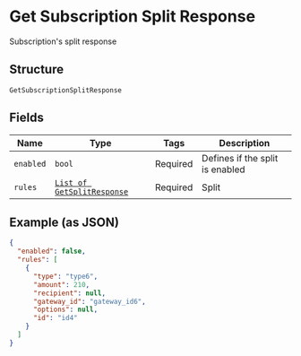 
# Get Subscription Split Response

Subscription's split response

## Structure

`GetSubscriptionSplitResponse`

## Fields

| Name | Type | Tags | Description |
|  --- | --- | --- | --- |
| `enabled` | `bool` | Required | Defines if the split is enabled |
| `rules` | [`List of GetSplitResponse`](../../doc/models/get-split-response.md) | Required | Split |

## Example (as JSON)

```json
{
  "enabled": false,
  "rules": [
    {
      "type": "type6",
      "amount": 210,
      "recipient": null,
      "gateway_id": "gateway_id6",
      "options": null,
      "id": "id4"
    }
  ]
}
```

